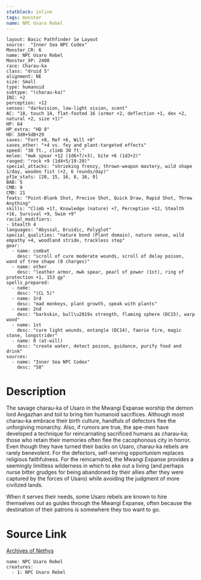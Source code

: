 ```yaml
---
statblock: inline
tags: monster
name: NPC Usaro Rebel
---
```

```statblock
layout: Basic Pathfinder 1e Layout
source:  "Inner Sea NPC Codex"
Monster_CR: 6
name: NPC Usaro Rebel
Monster_XP: 2400
race: Charau-ka
class: "druid 5"
alignment: NE
size: Small
type: humanoid
subtype: "(charau-ka)"
INI: +2
perception: +12
senses: "darkvision, low-light vision, scent"
AC: "18, touch 14, flat-footed 16 (armor +2, deflection +1, dex +2, natural +2, size +1)"
HP: 64
HP_extra: "HD 8"
HD: 3d8+5d8+29
saves: "Fort +8, Ref +6, Will +8"
saves_other: "+4 vs. fey and plant-targeted effects"
speed: "30 ft., climb 30 ft."
melee: "mwk spear +12 (1d6+7/×3), bite +6 (1d3+2)"
ranged: "rock +9 (1d4+5/19-20)"
special_attacks: "shrieking frenzy, thrown-weapon mastery, wild shape 1/day, wooden fist (+2, 6 rounds/day)"
pf1e_stats: [20, 15, 16, 8, 16, 9]
BAB: 5
CMB: 9
CMD: 21
feats: "Point-Blank Shot, Precise Shot, Quick Draw, Rapid Shot, Throw Anything"
skills: "Climb +17, Knowledge (nature) +7, Perception +12, Stealth +16, Survival +9, Swim +9"
racial_modifiers:
- Stealth 4
languages: "Abyssal, Druidic, Polyglot"
special_qualities: "nature bond (Plant domain), nature sense, wild empathy +4, woodland stride, trackless step"
gear:
  - name: combat
    desc: "scroll of cure moderate wounds, scroll of delay poison, wand of tree shape (8 charges)"
  - name: other
    desc: "leather armor, mwk spear, pearl of power (1st), ring of protection +1, 153 gp"
spells_prepared:
  - name:
    desc: "(CL 5)"
  - name: 3rd
    desc: "mad monkeys, plant growth, speak with plants"
  - name: 2nd
    desc: "barkskin, bull\u2019s strength, flaming sphere (DC15), warp wood"
  - name: 1st
    desc: "cure light wounds, entangle (DC14), faerie fire, magic stone, longstrider"
  - name: 0 (at-will)
    desc: "create water, detect poison, guidance, purify food and drink"
sources:
  - name: "Inner Sea NPC Codex"
    desc: "58"
```
# Description
The savage charau-ka of Usaro in the Mwangi Expanse worship the demon lord Angazhan and toil to bring him humanoid sacrifices. Although most charau-ka embrace their birth culture, handfuls of defectors flee the unforgiving monarchy. Also, if rumors are true, the ape-men have developed a technique for reincarnating sacrificed humans as charau-ka; those who retain their memories often flee the cacophonous city in horror. Even though they have turned their backs on Usaro, charau-ka rebels are rarely benevolent. For the defectors, self-serving opportunism replaces religious faithfulness. For the reincarnated, the Mwangi Expanse provides a seemingly limitless wilderness in which to eke out a living (and perhaps nurse bitter grudges for being abandoned by their allies after they were captured by the forces of Usaro) while avoiding the judgment of more civilized lands.

When it serves their needs, some Usaro rebels are known to hire themselves out as guides through the Mwangi Expanse, often because the destination of their patrons is somewhere they too want to go.
# Source Link
[Archives of Nethys](https://aonprd.com/NPCDisplay.aspx?ItemName=Usaro%20Rebel)
```encounter-table
name: NPC Usaro Rebel
creatures:
  - 1: NPC Usaro Rebel
```
